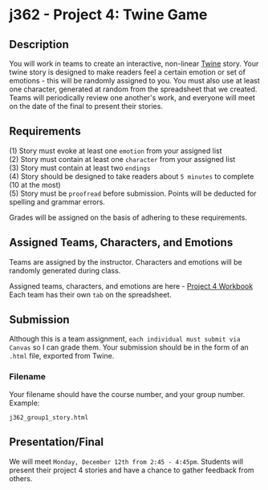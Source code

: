 # j362 - Project 4: Twine Game
## Description

You will work in teams to create an interactive, non-linear [Twine](https://twinery.org) story. Your twine story is designed to make readers feel a certain emotion or set of emotions - this will be randomly assigned to you. You must also use at least one character, generated at random from the spreadsheet that we created. Teams will periodically review one another's work, and everyone will meet on the date of the final to present their stories.

## Requirements
(1) Story must evoke at least one `emotion` from your assigned list  
(2) Story must contain at least one `character` from your assigned list  
(3) Story must contain at least two `endings`  
(4) Story should be designed to take readers about `5 minutes` to complete (10 at the most)  
(5) Story must be `proofread` before submission. Points will be deducted for spelling and grammar errors.

Grades will be assigned on the basis of adhering to these requirements.

## Assigned Teams, Characters, and Emotions
Teams are assigned by the instructor. Characters and emotions will be randomly generated during class.

Assigned teams, characters, and emotions are here - [Project 4 Workbook](https://docs.google.com/spreadsheets/d/109zUCKtWFXSI09qqDjqafjB1lbvh8AeX9ON51Jp0rCs/edit?usp=sharing)  
Each team has their own `tab` on the spreadsheet.

## Submission

Although this is a team assignment, `each individual must submit via Canvas` so I can grade them. Your submission should be in the form of an `.html` file, exported from Twine.

### Filename
Your filename should have the course number, and your group number. Example:

`j362_group1_story.html`

## Presentation/Final
We will meet `Monday, December 12th from 2:45 - 4:45pm`. Students will present their project 4 stories and have a chance to gather feedback from others.